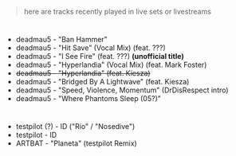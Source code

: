 > here are tracks recently played in live sets or livestreams

#

- deadmau5 - "Ban Hammer"
- deadmau5 - "Hit Save" (Vocal Mix) (feat. ???)
- deadmau5 - "I See Fire" (feat. ???) **(unofficial title)**
- deadmau5 - "Hyperlandia" (Vocal Mix) (feat. Mark Foster)
- <s> deadmau5 - "Hyperlandia" (feat. Kiesza) </s>
- deadmau5 - "Bridged By A Lightwave" (feat. Kiesza)
- deadmau5 - "Speed, Violence, Momentum" (DrDisRespect intro)
- deadmau5 - "Where Phantoms Sleep (05?)"

#

- testpilot (?) - ID ("Rio" / "Nosedive")
- testpilot - ID
- ARTBAT - "Planeta" (testpilot Remix)
